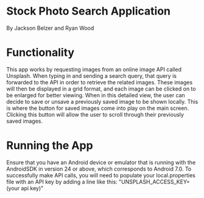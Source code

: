 # Stock Photo Search Application
By Jackson Belzer and Ryan Wood

# Functionality
This app works by requesting images from an online image API called Unsplash. When typing in and sending a search query, that query is forwarded to the API in order to retrieve the related images. These images will then be displayed in a grid format, and each image can be clicked on to be enlarged for better viewing. When in this detailed view, the user can decide to save or unsave a previously saved image to be shown locally. This is where the button for saved images come into play on the main screen. Clicking this button will allow the user to scroll through their previously saved images.

# Running the App
Ensure that you have an Android device or emulator that is running with the AndroidSDK in version 24 or above, which corresponds to Android 7.0.
To successfully make API calls, you will need to populate your local.properties file with an API key by adding a line like this: "UNSPLASH_ACCESS_KEY=(your api key)"

